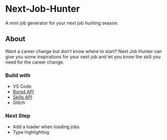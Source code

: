 # Next-Job-Hunter

A mini job generator for your next job hunting season.

## About

Want a career change but don't know where to start? Next Job Hunter can give you some inspirations for your next job and let you know the skill you need for the career change.

### Build with

- VS Code
- [Bored API](https://www.boredapi.com/)
- [Skills API](https://github.com/workforce-data-initiative/skills-api/wiki/API-Overview)
- Glitch

<!-- ## Update (API)

Since website like Glitch does not support "http" url (which causes insecure issue), the open skill api cannot be fetched online after I deployed my work. Thus, combining with what I learned from the backend part, I decided to transfer all the api part to the server that I build then fetch the url from the local server.

Using node.js, express and an npm package "isomorphic-unfetch", I created the server script that is ready for fetching the api from the internet. By creating endpoint from "app.get()", I can create the url from the client side - `/endpoint?query={xxxx}`. After this, I go back to the server side and use request to get `req.query.type` to get access to variables I choose. Rest of the process is similar to what I did last week with some fetching and word processing to get the right thing that I want. Last step, I use `res.send` to send a javascript object which contains
`
{
    activity: activity,
    description: description
}` back to the client side for fetch. In this  case, the client side code is shortened to only 10 lines, and makes the speed faster to fetch the words.  -->

### Next Step

- Add a loader when loading jobs
- Type highlighting
